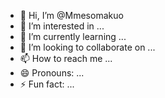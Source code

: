 - 👋 Hi, I’m @Mmesomakuo
- 👀 I’m interested in ...
- 🌱 I’m currently learning ...
- 💞️ I’m looking to collaborate on ...
- 📫 How to reach me ...
- 😄 Pronouns: ...
- ⚡ Fun fact: ...

<!---
Mmesomakuo/Mmesomakuo is a ✨ special ✨ repository because its `README.md` (this file) appears on your GitHub profile.
You can click the Preview link to take a look at your changes.
--->
